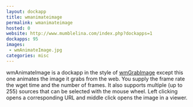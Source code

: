 ```yaml
---
layout: dockapp
title: wmanimateimage
permalink: wmanimateimage
hosted: 0
website: http://www.mumblelina.com/index.php?dockapps=1
dockapps: 95
images:
 - wmAnimateImage.jpg
categories: misc
---
```

wmAnimateImage is a dockapp in the style of
[wmGrabImage](http://www.dockapps.net/wmgrabimage) except this one
animates the image it grabs from the web. You supply the frame rate the wget
time and the number of frames. It also supports multiple (up to 255) sources
that can be selected with the mouse wheel. Left clicking opens a corresponding
URL and middle click opens the image in a viewer.

